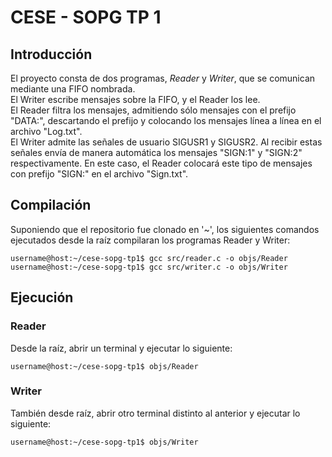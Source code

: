 # CESE - SOPG TP 1

## Introducción

El proyecto consta de dos programas, *Reader* y *Writer*, que se comunican mediante una FIFO nombrada.  
El Writer escribe mensajes sobre la FIFO, y el Reader los lee.  
El Reader filtra los mensajes, admitiendo sólo mensajes con el prefijo "DATA:", descartando el prefijo y colocando los mensajes línea a línea en el archivo "Log.txt".  
El Writer admite las señales de usuario SIGUSR1 y SIGUSR2. Al recibir estas señales envía de manera automática los mensajes "SIGN:1" y "SIGN:2" respectivamente. En este caso, el Reader colocará este tipo de mensajes con prefijo "SIGN:" en el archivo "Sign.txt".

## Compilación

Suponiendo que el repositorio fue clonado en '~', los siguientes comandos ejecutados desde la raíz compilaran los programas Reader y Writer:  

```console
username@host:~/cese-sopg-tp1$ gcc src/reader.c -o objs/Reader
username@host:~/cese-sopg-tp1$ gcc src/writer.c -o objs/Writer
```

## Ejecución

### Reader

Desde la raíz, abrir un terminal y ejecutar lo siguiente:  

```console
username@host:~/cese-sopg-tp1$ objs/Reader
```

### Writer

También desde raíz, abrir otro terminal distinto al anterior y ejecutar lo siguiente:  

```console
username@host:~/cese-sopg-tp1$ objs/Writer
```
